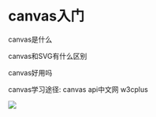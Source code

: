 # canvas入门

canvas是什么

canvas和SVG有什么区别

canvas好用吗

canvas学习途径: canvas api中文网 w3cplus

![](https://html.spec.whatwg.org/images/arc1.png)